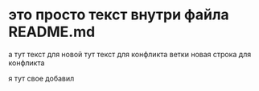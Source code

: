 # это просто текст внутри файла README.md
а тут текст для новой тут текст для конфликта ветки
новая строка для конфликта

я тут свое добавил